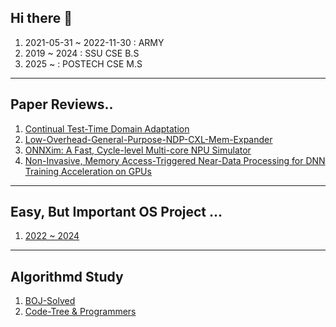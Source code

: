 ## Hi there 👋
1. 2021-05-31 ~ 2022-11-30 : ARMY
2. 2019 ~ 2024 : SSU CSE B.S
3. 2025 ~ : POSTECH CSE M.S
   
---
## Paper Reviews..
1. [Continual Test-Time Domain Adaptation](https://junhyeongs.notion.site/CoTTA-24-02-02-24-02-05-ff40b0f22f044c2897268c77ad435b8a)
2. [Low-Overhead-General-Purpose-NDP-CXL-Mem-Expander](https://junhyeongs.notion.site/Low-Overhead-General-Purpose-NDP-CXL-Mem-Expander-2ff1fc60c9ae4a3189789d8f69faf19e)
3. [ONNXim: A Fast, Cycle-level Multi-core NPU Simulator](https://junhyeongs.notion.site/ONNXim-A-Fast-Cycle-level-Multi-core-NPU-Simulator-bcf3ac65419a452e9acad560ff71bf39?pvs=25)
4. [Non-Invasive, Memory Access-Triggered Near-Data Processing for DNN Training Acceleration on GPUs](https://junhyeongs.notion.site/Non-Invasive-Memory-Access-Triggered-Near-Data-Processing-for-DNN-Training-Acceleration-on-GPUs-128c5078a5cd80ecb721da5de746761a?pvs=4)
---

## Easy, But Important OS Project ...
1. [2022 ~ 2024](https://github.com/20190511/OS_xv6)

---
## Algorithmd Study
1. [BOJ-Solved](https://github.com/20190511/AlgorithmTraining)
2. [Code-Tree & Programmers](https://github.com/20190511/codetree-TILs)


<!--
**20190511/20190511** is a ✨ _special_ ✨ repository because its `README.md` (this file) appears on your GitHub profile.
- 🔭 I’m currently Searching and Learning on HW-SW Co-Optimizaing Technic
-->
